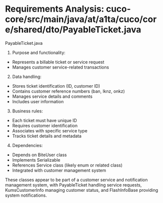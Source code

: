 # Requirements Analysis: cuco-core/src/main/java/at/a1ta/cuco/core/shared/dto/PayableTicket.java

PayableTicket.java
1. Purpose and functionality:
- Represents a billable ticket or service request
- Manages customer service-related transactions

2. Data handling:
- Stores ticket identification (ID, customer ID)
- Contains customer reference numbers (ban, lknz, onkz)
- Manages service details and comments
- Includes user information

3. Business rules:
- Each ticket must have unique ID
- Requires customer identification
- Associates with specific service type
- Tracks ticket details and metadata

4. Dependencies:
- Depends on BiteUser class
- Implements Serializable
- References Service class (likely enum or related class)
- Integrated with customer management system

These classes appear to be part of a customer service and notification management system, with PayableTicket handling service requests, KumsCustomerInfo managing customer status, and FlashInfoBase providing system notifications.